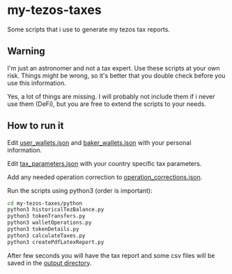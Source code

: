 # my-tezos-taxes

Some scripts that i use to generate my tezos tax reports.

## Warning

I'm just an astronomer and not a tax expert. Use these scripts at your own
risk. Things might be wrong, so it's better that you double check before
you use this information.

Yes, a lot of things are missing. I will probably not include them if i
never use them (DeFi), but you are free to extend the scripts to your needs.

## How to run it

Edit [user_wallets.json](data/input/user_wallets.json) and
[baker_wallets.json](data/input/baker_wallets.json) with your personal information.

Edit [tax_parameters.json](data/input/tax_parameters.json) with your country specific tax
parameters.

Add any needed operation correction to [operation_corrections.json](data/input/operation_corrections.json).

Run the scripts using python3 (order is important):

```bash
cd my-tezos-taxes/python
python3 historicalTezBalance.py
python3 tokenTransfers.py
python3 walletOperations.py
python3 tokenDetails.py
python3 calculateTaxes.py
python3 createPdfLatexReport.py
```

After few seconds you will have the tax report and some csv files will be saved
in the [output directory](data/output).
